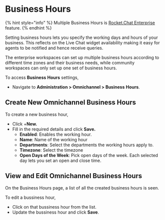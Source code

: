 # Business Hours

{% hint style="info" %}
Multiple Business Hours is  [Rocket.Chat Enterprise](../../setup-and-configure/enterprise-edition-trial/) feature.
{% endhint %}

Setting business hours lets you specify the working days and hours of your business. This reflects on the Live Chat widget availability making it easy for agents to be notified and hence receive queries.

The enterprise workspaces can set up multiple business hours according to different time zones and their business needs, while community workspaces can only set up one set of business hours.

To access **Business** **Hours** settings,&#x20;

* Navigate to **Administration > Omnichannel > Business** **Hours**.

## Create New Omnichannel Business Hours

To create a new business hour,

* Click +**New.**
* Fill in the required details and click **Save.**
  * **Enabled**: Enables the working hour.
  * **Name**: Name of the working hour
  * **Departments**: Select the departments the working hours apply to.
  * **Timezone**: Select the timezone
  * **Open Days of the Week**: Pick open days of the week. Each selected day lets you set an open and close time.

## View and Edit Omnichannel Business Hours

On the Business Hours page, a list of all the created business hours is seen.&#x20;

To edit a bussiness hour,

* Click on that bussiness hour from the list.
* Update the bussiness hour and click **Save**.
